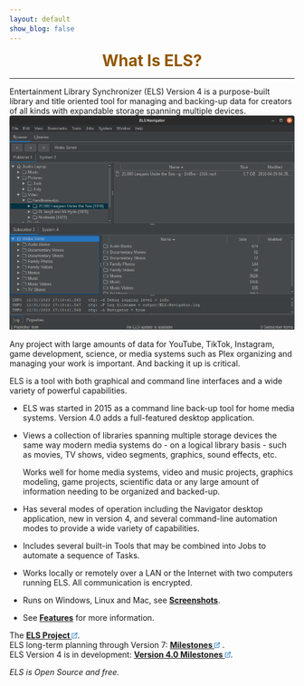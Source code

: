```yaml
---
layout: default
show_blog: false
---
```


<center><span style="font-size: 28px; font-face: bold; font-weight: bold; margin-top: 10px; color: #925600;">What Is ELS?</span></center>
<hr/>
Entertainment Library Synchronizer (ELS) Version 4 is a purpose-built library and title oriented tool for managing and backing-up data
for creators of all kinds with expandable storage spanning multiple devices.

<img src="assets/images/media-server-01.png" border="0"/>

Any project with large amounts of data for YouTube, TikTok, Instagram, game development, science, or media systems such as Plex 
organizing and managing your work is important. And backing it up is critical. 

ELS is a tool with both graphical and command line interfaces and a wide variety of powerful capabilities.

 * ELS was started in 2015 as a command line back-up tool for home media systems. Version 4.0 adds a full-featured desktop application.

 * Views a collection of libraries spanning multiple storage devices the same way modern media systems do - on a logical library basis - 
   such as movies, TV shows, video segments, graphics, sound effects, etc.
   
   Works well for home media systems, video and music projects, graphics modeling, game projects, scientific data or any large amount 
   of information needing to be organized and backed-up.

 * Has several modes of operation including the Navigator desktop application, new in version 4, and several command-line automation modes to provide a 
  wide variety of capabilities.

 * Includes several built-in Tools that may be combined into Jobs to automate a sequence of Tasks.

 * Works locally or remotely over a LAN or the Internet with two computers running ELS. All communication is encrypted.

 * Runs on Windows, Linux and Mac, see [<b>Screenshots</b>](screenshots.md).

 * See [<b>Features</b>](features.md) for more information.

The <a href="{{ site.github.repository_url }}" target="_blank"><b>ELS Project <img src="assets/images/link.png" alt="" title="On GitHub" align="bottom"  border="0"></b></a>.<br/>
ELS long-term planning through Version 7: <a href="{{ site.milestones_url }}" target="_blank"><b>Milestones <img src="assets/images/link.png" alt="" title="On GitHub" align="bottom"  border="0"></b></a> .<br/>
ELS Version 4 is in development: <a href="{{ site.milestones4_url }}" target="_blank"><b>Version 4.0 Milestones <img src="assets/images/link.png" alt="" title="On GitHub" align="bottom"  border="0"></b></a>.

_ELS is Open Source and free._

